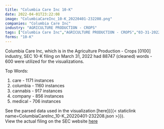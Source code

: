 ```yaml
---
title: "Columbia Care Inc 10-K"
date: 2022-04-01T23:22:08
image: "ColumbiaCareInc_10-K_20220401-232208.png"
companies: "Columbia Care Inc"
industry: "AGRICULTURE PRODUCTION - CROPS"
tags: ["Columbia Care Inc","AGRICULTURE PRODUCTION - CROPS","03-31-2022","10-K"]
forms: "10-K"
---
```

Columbia Care Inc, which is in the Agriculture Production - Crops [0100] industry, SEC 10-K filing on March 31, 2022 had 88747 (cleaned) words - 600 were utilized for the visualizations.

Top Words:
1. care - 1171 instances
2. columbia - 1160 instances
3. cannabis - 917 instances
4. company - 856 instances
5. medical - 706 instances


See the parsed data used in the visualization [here]({{< staticlink name=ColumbiaCareInc_10-K_20220401-232208.json >}}).  
View the actual filing on the SEC website [here](https://www.sec.gov/Archives/edgar/data/1776738/0001193125-22-090262.txt)